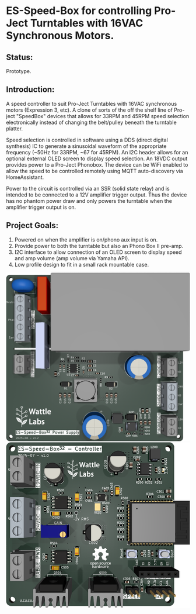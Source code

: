 # ES-Speed-Box for controlling Pro-Ject Turntables with 16VAC Synchronous Motors.

## Status:

Prototype.

## Introduction:

A speed controller to suit Pro-Ject Turntables with 16VAC synchronous motors (Expression 3, etc). A clone of sorts of the off the shelf line of Pro-ject "SpeedBox" devices that allows for 33RPM and 45RPM speed selection electronically instead of changing the belt/pulley beneath the turntable platter.

Speed selection is controlled in software using a DDS (direct digital synthesis) IC to generate a sinusoidal waveform of the appropriate frequency (~50Hz for 33RPM, ~67 for 45RPM). An I2C header allows for an optional external OLED screen to display speed selection. An 18VDC output provides power to a Pro-Ject Phonobox. The device can be WiFi enabled to allow the speed to be controlled remotely using MQTT auto-discovery via HomeAssistant.

Power to the circuit is controlled via an SSR (solid state relay) and is intended to be connected to a 12V amplifier trigger output. Thus the device has no phantom power draw and only powers the turntable when the amplifier trigger output is on.

## Project Goals:

1. Powered on when the amplifier is on/phono aux input is on.
2. Provide power to both the turntable but also an Phono Box II pre-amp.
3. I2C interface to allow connection of an OLED screen to display speed and amp volume (amp volume via Yamaha API).
4. Low profile design to fit in a small rack mountable case.

![Prototype](KiCad/Board1/Images/pcb.png)
![Prototype](KiCad/Board2/Images/pcb.png)